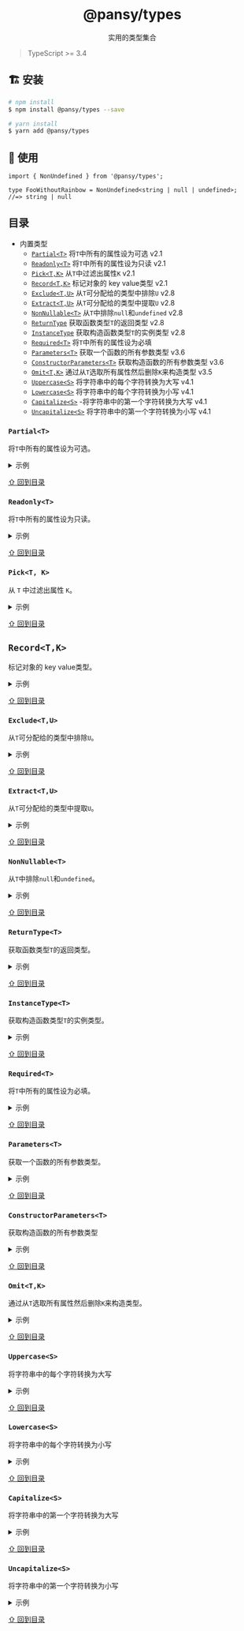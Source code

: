 <h1 align="center">
  @pansy/types
</h1>

<div align="center">
  实用的类型集合
</div>

> TypeScript >= 3.4

## 🏗 安装

```sh
# npm install
$ npm install @pansy/types --save

# yarn install
$ yarn add @pansy/types
```

## 🔨 使用

```
import { NonUndefined } from '@pansy/types';

type FooWithoutRainbow = NonUndefined<string | null | undefined>;
//=> string | null
```

## 目录

- 内置类型 
  - [`Partial<T>`](#partialt) 将`T`中所有的属性设为可选 v2.1
  - [`Readonly<T>`](#readonlyt) 将`T`中所有的属性设为只读 v2.1
  - [`Pick<T,K>`](#picktk-1) 从`T`中过滤出属性`K` v2.1
  - [`Record<T,K>`](#recordtk-1) 标记对象的 key value类型 v2.1
  - [`Exclude<T,U>`](#excludetu-1) 从`T`可分配给的类型中排除`U` v2.8
  - [`Extract<T,U>`](#extracttu-1) 从`T`可分配给的类型中提取`U` v2.8
  - [`NonNullable<T>`](#nonnullablet) 从`T`中排除`null`和`undefined` v2.8
  - [`ReturnType`](#returntypet) 获取函数类型`T`的返回类型 v2.8
  - [`InstanceType`](#instancetypet) 获取构造函数类型`T`的实例类型 v2.8
  - [`Required<T>`](#requiredt) 将`T`中所有的属性设为必填
  - [`Parameters<T>`](#parameterst) 获取一个函数的所有参数类型 v3.6
  - [`ConstructorParameters<T>`](#parameterst) 获取构造函数的所有参数类型 v3.6
  - [`Omit<T,K>`](#omittk-1) 通过从`T`选取所有属性然后删除`K`来构造类型 v3.5
  - [`Uppercase<S>`](#uppercases) 将字符串中的每个字符转换为大写 v4.1
  - [`Lowercase<S>`](#lowercases) 将字符串中的每个字符转换为小写 v4.1
  - [`Capitalize<S>`](#capitalizes) -将字符串中的第一个字符转换为大写 v4.1
  - [`Uncapitalize<S>`](#uncapitalizes) 将字符串中的第一个字符转换为小写 v4.1

### `Partial<T>`

将`T`中所有的属性设为可选。

<details>
  <summary>
    示例
  </summary>

  ```ts
  interface NodeConfig {
    appName: string;
    port: number;
  }
  // Expect: { appName?: string; port?: number; }
  Partial<NodeConfig>;
  ```
</details>

[⇧ 回到目录](#目录)

### `Readonly<T>`

将`T`中所有的属性设为只读。

<details>
  <summary>
    示例
  </summary>

  ```ts
  interface NodeConfig {
    appName: string;
    port?: number;
  }
  // Expect: { readonly appName: string; readonly port?: number; }
  Readonly<NodeConfig>;
  ```
</details>

[⇧ 回到目录](#目录)
### `Pick<T, K>`

从 `T` 中过滤出属性 `K`。

<details>
  <summary>
    示例
  </summary>

  ```ts
  interface NodeConfig {
    name: string;
    appName: string;
    port?: number;
  }
  // Expect: { name: string; }
  Pick<NodeConfig, 'name'>;
  ```
</details>

[⇧ 回到目录](#目录)
## `Record<T,K>`

标记对象的 key value类型。

<details>
  <summary>
    示例
  </summary>

  ```ts
  // Expect: { [key: string]: number; }
  Record<string, number>;
  ```
</details>

[⇧ 回到目录](#目录)
### `Exclude<T,U>`

从`T`可分配给的类型中排除`U`。

<details>
  <summary>
    示例
  </summary>

  ```ts
  // Expect: 'b' | 'd'
  Exclude<"a" | "b" | "c" | "d", "a" | "c" | "f">;
  ```
</details>

[⇧ 回到目录](#目录)

### `Extract<T,U>`

从`T`可分配给的类型中提取`U`。

<details>
  <summary>
    示例
  </summary>

  ```ts
  // Expect: 'a' | 'c'
  Extract<"a" | "b" | "c" | "d", "a" | "c" | "f">;
  ```
</details>

[⇧ 回到目录](#目录)
### `NonNullable<T>`

从`T`中排除`null`和`undefined`。

<details>
  <summary>
    示例
  </summary>

  ```ts
  // Expect: string
  NonNullable<string | null | undefined>;
  ```
</details>

[⇧ 回到目录](#目录)

### `ReturnType<T>`

获取函数类型`T`的返回类型。

<details>
  <summary>
    示例
  </summary>

  ```ts
  // Expect: string
  ReturnType<() => string>;
  ```
</details>

[⇧ 回到目录](#目录)

### `InstanceType<T>`

获取构造函数类型`T`的实例类型。

<details>
  <summary>
    示例
  </summary>

  ```ts
  class C {
    x = 0;
    y = 0;
  }

  // Expect: C
  InstanceType<typeof C>;
  ```
</details>

[⇧ 回到目录](#目录)

### `Required<T>` 

将`T`中所有的属性设为必填。

<details>
  <summary>
    示例
  </summary>

  ```ts
  interface NodeConfig {
    appName?: string;
    port?: number;
  }
  // Expect: { appName: string; port: number; }
  Required<NodeConfig>;
  ```
</details>

[⇧ 回到目录](#目录)

### `Parameters<T>`

获取一个函数的所有参数类型。

<details>
  <summary>
    示例
  </summary>

  ```ts
  function shuffle(input: string, input1: number): void {}

  // Expect: { input: string; input1: number; }
  Parameters<typeof shuffle>;
  ```
</details>

[⇧ 回到目录](#目录)

### `ConstructorParameters<T>`

获取构造函数的所有参数类型

<details>
  <summary>
    示例
  </summary>

  ```ts  
  class A {
    constructor(input: string, input1: number) {}
  }

  // Expect: { input: string; input1: number; }
  ConstructorParameters<typeof A>;
  ```
</details>

[⇧ 回到目录](#目录)

### `Omit<T,K>`

通过从`T`选取所有属性然后删除`K`来构造类型。

<details>
  <summary>
    示例
  </summary>

  ```ts  
  interface Animal {
 		imageUrl: string;
 		species: string;
 		images: string[];
 		paragraphs: string[];
  }

  // Expect: { images: string[]; paragraphs: string[]; }
  Omit<Animal, 'imageUrl' | 'species'>;
  ```
</details>

[⇧ 回到目录](#目录)

### `Uppercase<S>`

将字符串中的每个字符转换为大写

<details>
  <summary>
    示例
  </summary>

  ```ts  
  // Expect: 'HELLO'
  Uppercase<'hello'>;
  ```
</details>

[⇧ 回到目录](#目录)

### `Lowercase<S>`

将字符串中的每个字符转换为小写

<details>
  <summary>
    示例
  </summary>

  ```ts  
  // Expect: 'hello'
  Uppercase<'HELLO'>;
  ```
</details>

[⇧ 回到目录](#目录)

### `Capitalize<S>`

将字符串中的第一个字符转换为大写

<details>
  <summary>
    示例
  </summary>

  ```ts  
  // Expect: 'Hello'
  Capitalize<'hello'>;
  ```
</details>

[⇧ 回到目录](#目录)

### `Uncapitalize<S>`

将字符串中的第一个字符转换为小写

<details>
  <summary>
    示例
  </summary>

  ```ts  
  // Expect: 'hello'
  Uncapitalize<'Hello'>;
  ```
</details>

[⇧ 回到目录](#目录)